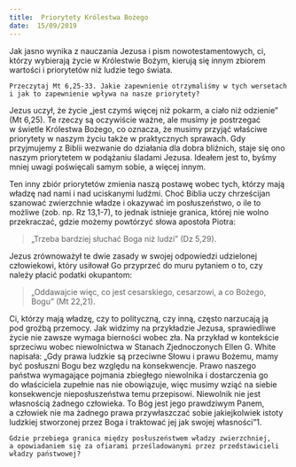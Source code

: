 ```yaml
---
title:  Priorytety Królestwa Bożego
date:  15/09/2019
---
```


Jak jasno wynika z nauczania Jezusa i pism nowotestamentowych, ci, którzy wybierają życie w Królestwie Bożym, kierują się innym zbiorem wartości i priorytetów niż ludzie tego świata.

`Przeczytaj Mt 6,25-33. Jakie zapewnienie otrzymaliśmy w tych wersetach i jak to zapewnienie wpływa na nasze priorytety?`

Jezus uczył, że życie „jest czymś więcej niż pokarm, a ciało niż odzienie” (Mt 6,25). Te rzeczy są oczywiście ważne, ale musimy je postrzegać w świetle Królestwa Bożego, co oznacza, że musimy przyjąć właściwe priorytety w naszym życiu także w praktycznych sprawach. Gdy przyjmujemy z Biblii wezwanie do działania dla dobra bliźnich, staje się ono naszym priorytetem w podążaniu śladami Jezusa. Ideałem jest to, byśmy mniej uwagi poświęcali samym sobie, a więcej innym.

Ten inny zbiór priorytetów zmienia naszą postawę wobec tych, którzy mają władzę nad nami i nad uciskanymi ludźmi. Choć Biblia uczy chrześcijan szanować zwierzchnie władze i okazywać im posłuszeństwo, o ile to możliwe (zob. np. Rz 13,1-7), to jednak istnieje granica, której nie wolno przekraczać, gdzie możemy powtórzyć słowa apostoła Piotra:

> <p></p>
> „Trzeba bardziej słuchać Boga niż ludzi” (Dz 5,29).

Jezus zrównoważył te dwie zasady w swojej odpowiedzi udzielonej człowiekowi, który usiłował Go przyprzeć do muru pytaniem o to, czy należy płacić podatki okupantom:

> <p></p>
> „Oddawajcie więc, co jest cesarskiego, cesarzowi, a co Bożego, Bogu” (Mt 22,21).

Ci, którzy mają władzę, czy to polityczną, czy inną, często narzucają ją pod groźbą przemocy. Jak widzimy na przykładzie Jezusa, sprawiedliwe życie nie zawsze wymaga bierności wobec zła. Na przykład w kontekście sprzeciwu wobec niewolnictwa w Stanach Zjednoczonych Ellen G. White napisała: „Gdy prawa ludzkie są przeciwne Słowu i prawu Bożemu, mamy być posłuszni Bogu bez względu na konsekwencje. Prawo naszego państwa wymagające pojmania zbiegłego niewolnika i dostarczenia go do właściciela zupełnie nas nie obowiązuje, więc musimy wziąć na siebie konsekwencje nieposłuszeństwa temu przepisowi. Niewolnik nie jest własnością żadnego człowieka. To Bóg jest jego prawdziwym Panem, a człowiek nie ma żadnego prawa przywłaszczać sobie jakiejkolwiek istoty ludzkiej stworzonej przez Boga i traktować jej jak swojej własności”1.

`Gdzie przebiega granica między posłuszeństwem władzy zwierzchniej, a opowiadaniem się za ofiarami prześladowanymi przez przedstawicieli władzy państwowej?`